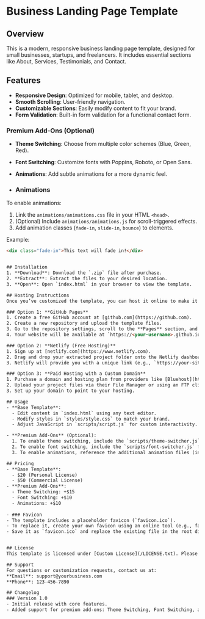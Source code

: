 # Business Landing Page Template

## Overview
This is a modern, responsive business landing page template, designed for small businesses, startups, and freelancers. It includes essential sections like About, Services, Testimonials, and Contact.

## Features
- **Responsive Design**: Optimized for mobile, tablet, and desktop.
- **Smooth Scrolling**: User-friendly navigation.
- **Customizable Sections**: Easily modify content to fit your brand.
- **Form Validation**: Built-in form validation for a functional contact form.

### Premium Add-Ons (Optional)
- **Theme Switching**: Choose from multiple color schemes (Blue, Green, Red).
- **Font Switching**: Customize fonts with Poppins, Roboto, or Open Sans.
- **Animations**: Add subtle animations for a more dynamic feel.

- ### Animations
To enable animations:
1. Link the `animations/animations.css` file in your HTML `<head>`.
2. (Optional) Include `animations/animations.js` for scroll-triggered effects.
3. Add animation classes (`fade-in`, `slide-in`, `bounce`) to elements.

Example:
```html
<div class="fade-in">This text will fade in!</div>


## Installation
1. **Download**: Download the `.zip` file after purchase.
2. **Extract**: Extract the files to your desired location.
3. **Open**: Open `index.html` in your browser to view the template.

## Hosting Instructions
Once you’ve customized the template, you can host it online to make it accessible to your audience. Here are three hosting options:

### Option 1: **GitHub Pages**
1. Create a free GitHub account at [github.com](https://github.com).
2. Create a new repository and upload the template files.
3. Go to the repository settings, scroll to the **Pages** section, and select the branch containing your `index.html` file (usually `main`).
4. Your website will be available at `https://<your-username>.github.io/<repository-name>`.

### Option 2: **Netlify (Free Hosting)**
1. Sign up at [netlify.com](https://www.netlify.com).
2. Drag and drop your extracted project folder onto the Netlify dashboard.
3. Netlify will provide you with a unique link (e.g., `https://your-site-name.netlify.app`).

### Option 3: **Paid Hosting with a Custom Domain**
1. Purchase a domain and hosting plan from providers like [Bluehost](https://www.bluehost.com), [SiteGround](https://www.siteground.com), or [GoDaddy](https://www.godaddy.com).
2. Upload your project files via their File Manager or using an FTP client (e.g., FileZilla).
3. Set up your domain to point to your hosting.

## Usage
- **Base Template**:
  - Edit content in `index.html` using any text editor.
  - Modify styles in `styles/style.css` to match your brand.
  - Adjust JavaScript in `scripts/script.js` for custom interactivity.

- **Premium Add-Ons** (Optional):
  1. To enable theme switching, include the `scripts/theme-switcher.js` file and link the desired theme CSS files (`theme-blue.css`, `theme-green.css`, etc.).
  2. To enable font switching, include the `scripts/font-switcher.js` file.
  3. To enable animations, reference the additional animation files (instructions included in the premium folder).

## Pricing
- **Base Template**:
  - $20 (Personal License)
  - $50 (Commercial License)
- **Premium Add-Ons**:
  - Theme Switching: +$15
  - Font Switching: +$10
  - Animations: +$10
 
- ### Favicon
- The template includes a placeholder favicon (`favicon.ico`).
- To replace it, create your own favicon using an online tool (e.g., favicon.io).
- Save it as `favicon.ico` and replace the existing file in the root directory.


## License
This template is licensed under [Custom License](/LICENSE.txt). Please refer to the `LICENSE.txt` file for detailed usage rights. Unauthorized distribution or resale is prohibited.

## Support
For questions or customization requests, contact us at:  
**Email**: support@yourbusiness.com  
**Phone**: 123-456-7890

## Changelog
### Version 1.0
- Initial release with core features.
- Added support for premium add-ons: Theme Switching, Font Switching, and Animations.
